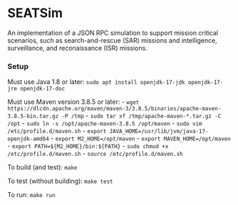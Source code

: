 # SEATSim
An implementation of a JSON RPC simulation to support mission critical scenarios, such as search-and-rescue (SAR) missions and intelligence, surveillance, and reconaissance (ISR) missions.

### Setup
Must use Java 1.8 or later:
```sudo apt install openjdk-17-jdk openjdk-17-jre openjdk-17-doc```

Must use Maven version 3.8.5 or later:
    - ```wget https://dlcdn.apache.org/maven/maven-3/3.8.5/binaries/apache-maven-3.8.5-bin.tar.gz -P /tmp```
    - ```sudo tar xf /tmp/apache-maven-*.tar.gz -C /opt```
    - ```sudo ln -s /opt/apache-maven-3.8.5 /opt/maven```
    - ```sudo vim /etc/profile.d/maven.sh```
        - ```export JAVA_HOME=/usr/lib/jvm/java-17-openjdk-amd64```
        - ```export M2_HOME=/opt/maven```
        - ```export MAVEN_HOME=/opt/maven```
        - ```export PATH=${M2_HOME}/bin:${PATH}```
    - ```sudo chmod +x /etc/profile.d/maven.sh```
    - ```source /etc/profile.d/maven.sh```

To build (and test):
```make```

To test (without building):
```make test```

To run:
```make run```
